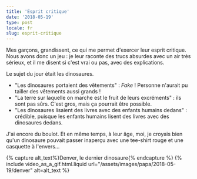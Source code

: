 ```yaml
---
title: 'Esprit critique'
date: '2018-05-19'
type: post
locale: fr
slug: esprit-critique
---
```


Mes garçons, grandissent, ce qui me permet d'exercer leur esprit critique. Nous avons donc un jeu : je leur raconte des trucs absurdes avec un air très sérieux, et il me disent si c'est vrai ou pas, avec des explications.

<!-- more -->

Le sujet du jour était les dinosaures.

* "Les dinosaures portaient des vêtements" : _Fake_ ! Personne n'aurait pu tailler des vêtements aussi grands !
* "La terre sur laquelle on marche est le fruit de leurs excréments" : ils sont pas sûrs. C'est gros, mais ça pourrait être possible.
* "Les dinosaures lisaient des livres avec des enfants humains dedans" : crédible, puisque les enfants humains lisent des livres avec des dinosaures dedans.

J'ai encore du boulot. Et en même temps, à leur âge, moi, je croyais bien qu'un dinosaure pouvait passer inaperçu avec une tee-shirt rouge et une casquette à l'envers…

{% capture alt_text%}Denver, le dernier dinosaure{% endcapture %}
{% include video_as_a_gif.html.liquid
url="/assets/images/papa/2018-05-19/denver"
alt=alt_text
%}
